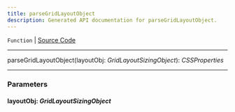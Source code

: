 ```yaml
---
title: parseGridLayoutObject
description: Generated API documentation for parseGridLayoutObject.
---
```


`Function` | [Source Code](https://github.com/mrCamelCode/jtjs-react/blob/0e141e63e22c212c71ce52ba40f0472cc9028516/lib/components/wrappers/layout/Grid.tsx#L328)

---

parseGridLayoutObject(layoutObj: _GridLayoutSizingObject_): _CSSProperties_

---

### Parameters

#### layoutObj: _GridLayoutSizingObject_
